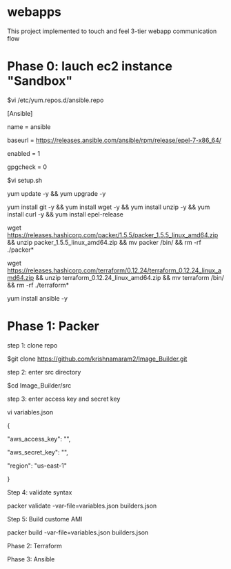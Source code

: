 # webapps
This project implemented to touch and feel 3-tier webapp communication flow 

# Phase 0: lauch ec2 instance "Sandbox"

$vi /etc/yum.repos.d/ansible.repo

[Ansible]

name = ansible

baseurl = https://releases.ansible.com/ansible/rpm/release/epel-7-x86_64/

enabled = 1

gpgcheck = 0

$vi setup.sh

yum update -y && yum upgrade -y

yum install git -y && yum install wget -y && yum install unzip -y && yum install curl -y && yum install epel-release

wget https://releases.hashicorp.com/packer/1.5.5/packer_1.5.5_linux_amd64.zip && unzip packer_1.5.5_linux_amd64.zip && mv packer /bin/ && rm -rf ./packer*

wget https://releases.hashicorp.com/terraform/0.12.24/terraform_0.12.24_linux_amd64.zip && unzip terraform_0.12.24_linux_amd64.zip && mv terraform /bin/ && rm -rf ./terraform* 

yum install ansible -y


# Phase 1: Packer
step 1: clone repo

$git clone https://github.com/krishnamaram2/Image_Builder.git

step 2: enter src directory

$cd Image_Builder/src

step 3: enter access key and secret key

vi variables.json

{

"aws_access_key": "",

"aws_secret_key": "",

"region": "us-east-1"

}

Step 4: validate syntax

packer validate -var-file=variables.json builders.json

Step 5: Build custome AMI

packer build -var-file=variables.json builders.json






Phase 2: Terraform





Phase 3: Ansible
